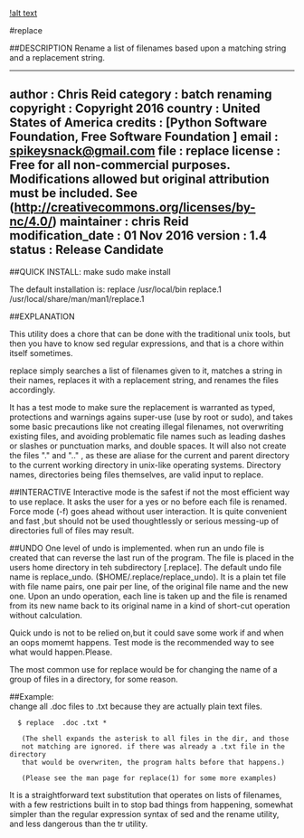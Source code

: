 [!alt text][logo]

[logo]: https://github.com/spikeysnack/replace/blob/master/doc/replace.png "crop"

#replace

##DESCRIPTION
    Rename a list of filenames based upon a matching string 
    and a replacement string.


-----------------------------------------
author      : Chris Reid
category    : batch renaming
copyright   : Copyright 2016
country     : United States of America
credits     : [Python Software Foundation, Free Software Foundation ]
email       : spikeysnack@gmail.com
file        : replace
license     : Free for all non-commercial purposes. 
              Modifications allowed but original attribution must be included. 
              See (http://creativecommons.org/licenses/by-nc/4.0/)
maintainer  : chris Reid
modification_date : 01 Nov 2016
version     : 1.4
status      : Release Candidate
-----------------------------------------

##QUICK INSTALL:
      make
      sudo make install

The default installation is: 
    replace          /usr/local/bin
    replace.1        /usr/local/share/man/man1/replace.1
    

##EXPLANATION 
     
This utility does a chore that can be done with 
the traditional unix tools, but then you have to
know sed regular expressions, and that is a chore 
within itself sometimes.

replace simply searches a list of filenames given
to it, matches a string in their names, replaces it 
with a replacement string, and renames the files accordingly.

It has a test mode to make sure the replacement is warranted as typed,
protections and warnings agains super-use (use by root or sudo),
and takes some basic precautions like not creating illegal filenames,
not overwriting existing files, and avoiding problematic file names
such as leading dashes or slashes or punctuation marks, and double spaces.
It will also not create the files "." and ".." , as these are aliase for
the current and parent directory to the current working directory 
in unix-like operating systems. 
Directory names, directories being files themselves, are valid input to replace. 
  

##INTERACTIVE
Interactive mode is the safest if not the most efficient way to use replace. 
It asks the user for a yes or no before each file is renamed.
Force mode (-f) goes ahead without user interaction. 
It is quite convenient and fast ,but should not be used thoughtlessly or
serious messing-up of directories full of files may result. 

##UNDO
One level of undo is implemented.
when run an undo file is created that can reverse the last run of the program.
The file is placed in the users home directory in teh subdirectory [.replace].
The default undo file name is replace_undo. ($HOME/.replace/replace_undo).
It is a plain tet file with file name pairs, one pair per line, of
the original file name and the new one. Upon an undo operation, each
line is taken up and the file is renamed from its new name back to 
its original name in a kind of short-cut operation without calculation.
 
Quick undo is not to be relied on,but it could save some work 
if and when an oops momemt happens.
Test mode is the recommended way to see what would happen.Please.


The most common use for replace would be for changing the name of
a group of files in a directory, for some reason. 


##Example:  
	  change all .doc files to .txt because they are actually plain text files.

	  $ replace  .doc .txt *
	   
	   (The shell expands the asterisk to all files in the dir, and those 
	   not matching are ignored. if there was already a .txt file in the directory
	   that would be overwriten, the program halts before that happens.)

	   (Please see the man page for replace(1) for some more examples)

It is a straightforward text substitution that operates on lists of filenames,
with a few restrictions built in to stop bad things from happening, somewhat
simpler than the  regular expression syntax of sed and the rename utility, 
and less dangerous than the tr utility.
